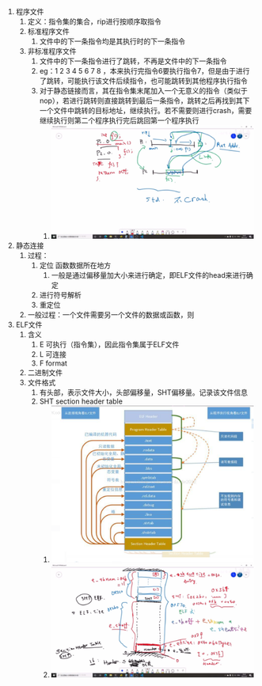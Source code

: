 1. 程序文件
   1. 定义：指令集的集合，rip进行按顺序取指令
   2. 标准程序文件
      1. 文件中的下一条指令均是其执行时的下一条指令
   3. 非标准程序文件
      1. 文件中的下一条指令进行了跳转，不再是文件中的下一条指令
      2. eg：1 2 3 4 5 6 7 8 ，本来执行完指令6要执行指令7，但是由于进行了跳转，可能执行该文件后续指令，也可能跳转到其他程序执行指令
      3. 对于静态链接而言，其在指令集末尾加入一个无意义的指令（类似于nop），若进行跳转则直接跳转到最后一条指令，跳转之后再找到其下一个文件中跳转的目标地址，继续执行。若不需要则进行crash，需要继续执行则第二个程序执行完后跳回第一个程序执行
         1. ![image-20221023154016548](res/B01链接ELF头部/image-20221023154016548.png)
2. 静态连接
   1. 过程：
      1. 定位 函数数据所在地方
         1. 一般是通过偏移量加大小来进行确定，即ELF文件的head来进行确定
      2. 进行符号解析
      3. 重定位
   2. 一般过程：一个文件需要另一个文件的数据或函数，则
3. ELF文件
   1. 含义
      1. E  可执行（指令集），因此指令集属于ELF文件
      2. L 可连接
      3. F format
   2. 二进制文件
   3. 文件格式
      1. 有头部，表示文件大小，头部偏移量，SHT偏移量。记录该文件信息
      2. SHT section  header table
         1. <img src="res/B01链接ELF头部/image-20221023153457219.png" alt="image-20221023153457219" style="zoom:50%;" />
         2. ![image-20221023154214242](res/B01链接ELF头部/image-20221023154214242.png)